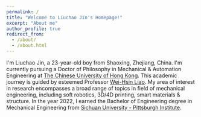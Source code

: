 ```yaml
---
permalink: /
title: "Welcome to Liuchao Jin's Homepage!"
excerpt: "About me"
author_profile: true
redirect_from:
  - /about/
  - /about.html
---
```


I'm Liuchao Jin, a 23-year-old boy from Shaoxing, Zhejiang, China. I'm currently pursuing a Doctor of Philosophy in Mechanical & Automation Engineering at [The Chinese University of Hong Kong](https://www.cuhk.edu.hk/english/index.html). This academic journey is guided by esteemed Professor [Wei-Hsin Liao](https://www4.mae.cuhk.edu.hk/peoples/liao-wei-hsin/). My area of interest in research encompasses a broad range of topics in field of mechanical engineering, including soft robotics, 3D/4D printing, smart materials & structure. In the year 2022, I earned the Bachelor of Engineering degree in Mechanical Engineering from [Sichuan University - Pittsburgh Institute](https://scupi.scu.edu.cn/en/).

<!--
<script type="text/javascript" id="clstr_globe" src="//clustrmaps.com/globe.js?d=1gEGivz1CbZRDHZ39YDwYkmWo5vOcIcca0RDx1GBplw"></script> -->

<!-- <script type="text/javascript" id="clustrmaps" src="//clustrmaps.com/map_v2.js?d=1gEGivz1CbZRDHZ39YDwYkmWo5vOcIcca0RDx1GBplw&cl=ffffff&w=a"></script> -->

<!-- <a href="https://clustrmaps.com/site/1bv6j"  title="Visit tracker"><img src="//www.clustrmaps.com/map_v2.png?d=1gEGivz1CbZRDHZ39YDwYkmWo5vOcIcca0RDx1GBplw&cl=ffffff" /></a> -->
